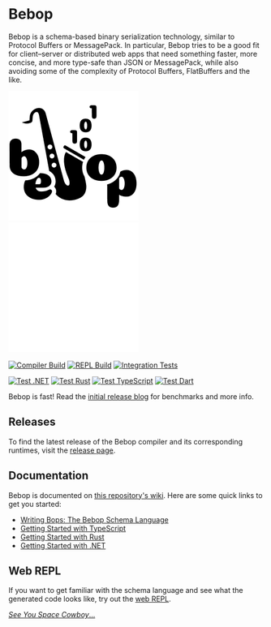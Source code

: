 # Bebop

Bebop is a schema-based binary serialization technology, similar to Protocol Buffers or MessagePack. In particular, Bebop tries to be a good fit for client–server or distributed web apps that need something faster, more concise, and more type-safe than JSON or MessagePack, while also avoiding some of the complexity of Protocol Buffers, FlatBuffers and the like.

![Bebop logo; The word Bebop, but the second B is replaced with a saxophone with ones and zeros coming out of it.](./assets/128@2x.png#gh-light-mode-only)![Bebop logo; The word Bebop, but the second B is replaced with a saxophone with ones and zeros coming out of it.](./assets/dark-mode/128@2x.png#gh-dark-mode-only)

[![Compiler Build](https://img.shields.io/github/workflow/status/RainwayApp/bebop/build-bebopc?label=Compiler%20Build)](https://github.com/RainwayApp/bebop/actions/workflows/build-bebopc.yml)
[![REPL Build](https://img.shields.io/github/workflow/status/RainwayApp/bebop/Bebop%20WebAssembly%20REPL?label=REPL%20Build)](https://github.com/RainwayApp/bebop/actions/workflows/build-repl.yml)
[![Integration Tests](https://img.shields.io/github/workflow/status/RainwayApp/bebop/Integration%20Tests?label=Integration%20Tests)](https://github.com/RainwayApp/bebop/actions/workflows/integration-tests.yml)

[![Test .NET](https://img.shields.io/github/workflow/status/RainwayApp/bebop/Bebop%20.NET%20Runtime?label=Test%20.NET)](https://github.com/RainwayApp/bebop/actions/workflows/build-runtime-cs.yml)
[![Test Rust](https://img.shields.io/github/workflow/status/RainwayApp/bebop/Test%20Rust?label=Test%20Rust)](https://github.com/RainwayApp/bebop/actions/workflows/test-rust.yml)
[![Test TypeScript](https://img.shields.io/github/workflow/status/RainwayApp/bebop/Test%20TypeScript?label=Test%20TypeScript)](https://github.com/RainwayApp/bebop/actions/workflows/test-typescript.yml)
[![Test Dart](https://img.shields.io/github/workflow/status/RainwayApp/bebop/Test%20Dart?label=Test%20Dart)](https://github.com/RainwayApp/bebop/actions/workflows/test-dart.yml)

Bebop is fast! Read the [initial release blog](https://rainway.com/blog/2020/12/09/bebop-an-efficient-schema-based-binary-serialization-format/) for benchmarks and more info.

## Releases
To find the latest release of the Bebop compiler and its corresponding runtimes, visit the [release page](https://github.com/RainwayApp/bebop/releases).

## Documentation
Bebop is documented on [this repository's wiki](https://github.com/RainwayApp/bebop/wiki). Here are some quick links to get you started:

- [Writing Bops: The Bebop Schema Language](https://github.com/RainwayApp/bebop/wiki/Writing-Bops:-The-Bebop-Schema-Language)
- [Getting Started with TypeScript](https://github.com/RainwayApp/bebop/wiki/Getting-Started-with-TypeScript)
- [Getting Started with Rust](https://github.com/RainwayApp/bebop/wiki/Getting-Started-with-Rust)
- [Getting Started with .NET](https://github.com/RainwayApp/bebop/wiki/Getting-Started-with-.NET)

## Web REPL
If you want to get familiar with the schema language and see what the generated code looks like, try out the [web REPL](https://bebop.sh/repl/).

[_See You Space Cowboy_...](https://www.youtube.com/watch?v=u1UZHXB_r6g)

